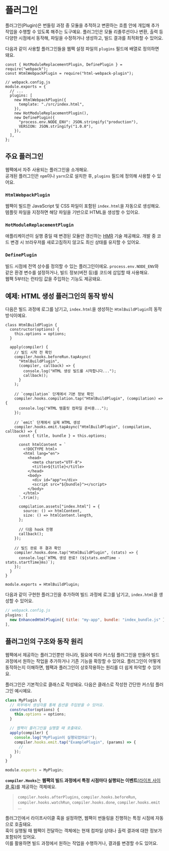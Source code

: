 # 플러그인

플러그인(Plugin)은 번들링 과정 중 모듈을 추적하고 변환하는 흐름 안에 개입해 추가 작업을 수행할 수 있도록 해주는 도구예요.
플러그인은 모듈 리졸루션이나 변환, 출력 등 다양한 시점에서 동작해, 파일을 수정하거나 생성하고, 빌드 결과를 최적화할 수 있어요.

다음과 같이 사용할 플러그인들을 웹팩 설정 파일의 `plugins` 필드에 배열로 정의하면 돼요.

```js{8-14}
const { HotModuleReplacementPlugin, DefinePlugin } = require("webpack");
const HtmlWebpackPlugin = require("html-webpack-plugin");

// webpack.config.js
module.exports = {
  // ...
  plugins: [
    new HtmlWebpackPlugin({
      template: "./src/index.html",
    }),
    new HotModuleReplacementPlugin(),
    new DefinePlugin({
      "process.env.NODE_ENV": JSON.stringify("production"),
      VERSION: JSON.stringify("1.0.0"),
    }),
  ],
};
```

## 주요 플러그인

웹팩에서 자주 사용되는 플러그인을 소개해요.  
공개된 플러그인은 `npm`이나 `yarn`으로 설치한 후, `plugins` 필드에 정의해 사용할 수 있어요.

### `HtmlWebpackPlugin`

웹팩이 빌드한 JavaScript 및 CSS 파일이 포함된 `index.html`을 자동으로 생성해요.  
템플릿 파일을 지정하면 해당 파일을 기반으로 HTML을 생성할 수 있어요.

### `HotModuleReplacementPlugin`

애플리케이션이 실행 중일 때 변경된 모듈만 갱신하는 [HMR](../reference/dev/hmr) 기술 제공해요. 개발 중 코드 변경 시 브라우저를 새로고침하지 않고도 최신 상태를 유지할 수 있어요.

### `DefinePlugin`

빌드 시점에 전역 상수를 정의할 수 있는 플러그인이에요. `process.env.NODE_ENV`와 같은 환경 변수를 설정하거나, 빌드 정보(버전 등)를 코드에 삽입할 때 사용해요.  
웹팩 5부터는 런타임 값을 주입하는 기능도 제공돼요.

## 예제: HTML 생성 플러그인의 동작 방식

다음은 빌드 과정에 로그를 남기고, `index.html`을 생성하는 `HtmlBuildPlugin`의 동작방식이예요.

```tsx
class HtmlBuildPlugin {
  constructor(options) {
    this.options = options;
  }

  apply(compiler) {
    // 빌드 시작 전 확인
    compiler.hooks.beforeRun.tapAsync(
      "HtmlBuildPlugin",
      (compiler, callback) => {
        console.log("HTML 생성 빌드를 시작합니다...");
        callback();
      }
    );

    // `compilation` 단계에서 기본 정보 확인
    compiler.hooks.compilation.tap("HtmlBuildPlugin", (compilation) => {
      console.log("HTML 템플릿 컴파일 준비중...");
    });

    // `emit` 단계에서 실제 HTML 생성
    compiler.hooks.emit.tapAsync("HtmlBuildPlugin", (compilation, callback) => {
      const { title, bundle } = this.options;

      const htmlContent = `
        <!DOCTYPE html>
        <html lang="en">
          <head>
            <meta charset="UTF-8">
            <title>${title}</title>
          </head>
          <body>
            <div id="app"></div>
            <script src="${bundle}"></script>
          </body>
        </html>
      `.trim();

      compilation.assets["index.html"] = {
        source: () => htmlContent,
        size: () => htmlContent.length,
      };

      // 다음 hook 진행
      callback();
    });

    // 빌드 완료 후 결과 확인
    compiler.hooks.done.tap("HtmlBuildPlugin", (stats) => {
      console.log(`HTML 생성 완료! (${stats.endTime - stats.startTime}ms)`);
    });
  }
}

module.exports = HtmlBuildPlugin;
```

다음과 같이 구현한 플러그인을 추가하여 빌드 과정에 로그를 남기고, `index.html`을 생성할 수 있어요.

```jsx
// webpack.config.js
plugins: [
  new EnhancedHtmlPlugin({ title: "my-app", bundle: "index_bundle.js" }),
],
```

## 플러그인의 구조와 동작 원리

웹팩에서 제공하는 플러그인뿐만 아니라, 필요에 따라 커스텀 플러그인을 만들어 빌드 과정에서 원하는 작업을 추가하거나 기존 기능을 확장할 수 있어요. 플러그인이 어떻게 동작하는지 이해하면, 웹팩과 플러그인이 상호작용하는 원리를 더 쉽게 파악할 수 있어요.

플러그인은 기본적으로 클래스로 작성돼요. 다음은 클래스로 작성한 간단한 커스텀 플러그인 예시예요.

```js
class MyPlugin {
  // 외부에서 생성자를 통해 옵션을 주입받을 수 있어요.
  constructor(options) {
    this.options = options;
  }

  // 웹팩이 플러그인을 실행할 때 호출돼요.
  apply(compiler) {
    console.log("MyPlugin이 실행되었어요!");
    compiler.hooks.emit.tap("ExamplePlugin", (params) => {
      //
    });
  }
}

module.exports = MyPlugin;
```

<b>`compiler.Hooks`</b>는 **웹팩의 빌드 과정에서 특정 시점마다 실행되는 이벤트**[(라이프 사이클 훅)](https://webpack.kr/api/compiler-hooks/#hooks)를 제공하는 객체예요.

> `compiler.hooks.afterPlugins`, `compiler.hooks.beforeRun`, `compiler.hooks.watchRun`, `compiler.hooks.done`, `compiler.hooks.emit` ...

플러그인에서 라이프사이클 훅을 설정하면, 웹팩이 번들링을 진행하는 특정 시점에 자동으로 호출돼요.  
훅이 실행될 때 웹팩이 전달하는 객체에는 현재 컴파일 상태나 출력 결과에 대한 정보가 포함되어 있어요.  
이를 활용하면 빌드 과정에서 원하는 작업을 수행하거나, 결과를 변경할 수도 있어요.
